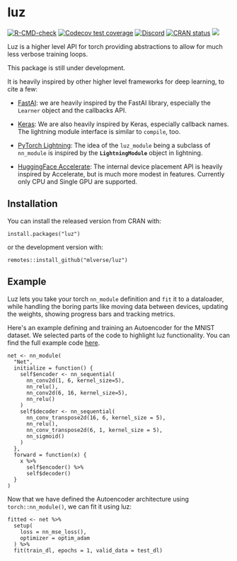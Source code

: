 # luz

<!-- badges: start -->
[![R-CMD-check](https://github.com/mlverse/luz/workflows/R-CMD-check/badge.svg)](https://github.com/mlverse/luz/actions)
[![Codecov test coverage](https://codecov.io/gh/mlverse/luz/branch/main/graph/badge.svg)](https://app.codecov.io/gh/mlverse/luz?branch=main)
[![Discord](https://img.shields.io/discord/837019024499277855?logo=discord)](https://discord.com/invite/s3D5cKhBkx)
[![CRAN status](https://www.r-pkg.org/badges/version/luz)](https://CRAN.R-project.org/package=luz)
[![](https://cranlogs.r-pkg.org/badges/luz)](https://cran.r-project.org/package=luz)
<!-- badges: end -->

Luz is a higher level API for torch providing abstractions to allow for much less verbose training loops.

This package is still under development.

It is heavily inspired by other higher level frameworks for deep learning, to cite a few:

-   [FastAI](https://docs.fast.ai/): we are heavily inspired by the FastAI library, especially the `Learner` object and the callbacks API.

-   [Keras](https://keras.io/): We are also heavily inspired by Keras, especially callback names. The lightning module interface is similar to `compile`, too.

-   [PyTorch Lightning](https://www.pytorchlightning.ai/): The idea of the `luz_module` being a subclass of `nn_module` is inspired by the **`LightningModule`** object in lightning.

-   [HuggingFace Accelerate](https://huggingface.co/docs/accelerate/): The internal device placement API is heavily inspired by Accelerate, but is much more modest in features. Currently only CPU and Single GPU are supported.

## Installation

You can install the released version from CRAN with:

```{.r}
install.packages("luz")
```

or the development version with:

```{.r}
remotes::install_github("mlverse/luz")
```

## Example

Luz lets you take your torch `nn_module` definition and `fit` it to a dataloader, while
handling the boring parts like moving data between devices, updating the weights, 
showing progress bars and tracking metrics.

Here's an example defining and training an Autoencoder for the MNIST dataset.
We selected parts of the code to highlight luz functionality. 
You can find the full example code [here](https://mlverse.github.io/luz/articles/examples/mnist-autoencoder.html).

```{.r}
net <- nn_module(
  "Net",
  initialize = function() {
    self$encoder <- nn_sequential(
      nn_conv2d(1, 6, kernel_size=5),
      nn_relu(),
      nn_conv2d(6, 16, kernel_size=5),
      nn_relu()
    )
    self$decoder <- nn_sequential(
      nn_conv_transpose2d(16, 6, kernel_size = 5),
      nn_relu(),
      nn_conv_transpose2d(6, 1, kernel_size = 5),
      nn_sigmoid()
    )
  },
  forward = function(x) {
    x %>%
      self$encoder() %>%
      self$decoder()
  }
)
```

Now that we have defined the Autoencoder architecture using `torch::nn_module()`, we can fit it using luz:

```{.r}
fitted <- net %>%
  setup(
    loss = nn_mse_loss(),
    optimizer = optim_adam
  ) %>%
  fit(train_dl, epochs = 1, valid_data = test_dl)
```
